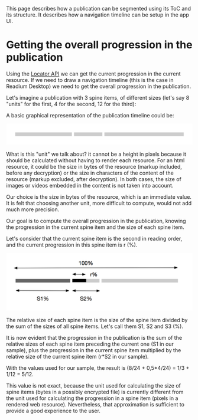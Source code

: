 This page describes how a publication can be segmented using its ToC and its structure.
It describes how a navigation timeline can be setup in the app UI.

# Getting the overall progression in the publication

Using the [Locator API](locator-api.md) we can get the current progression in the current resource. 
If we need to draw a navigation timeline (this is the case in Readium Desktop) we need to get the overall progression in the publication. 

Let's imagine a publication with 3 spine items, of different sizes (let's say 8 "units" for the first, 4 for the second, 12 for the third): 

A basic graphical representation of the publication timeline could be:

![Publication timeline](publication-timeline.png)

What is this "unit" we talk about? it cannot be a height in pixels because it should be calculated without having to render each resource. For an html resource, it could be the size in bytes of the resource (markup included, before any decryption) or the size in characters of the content of the resource (markup excluded, after decryption). In both cases, the size of images or videos embedded in the content is not taken into account. 

Our choice is the size in bytes of the resource, which is an immediate value. It is felt that choosing another unit, more difficult to compute, would not add much more precision. 

Our goal is to compute the overall progression in the publication, knowing the progression in the current spine item and the size of each spine item. 

Let's consider that the current spine item is the second in reading order, and the current progression in this spine item is r (%).

![Publication timeline](publication-timeline-progression.png)

The relative size of each spine item is the size of the spine item divided by the sum of the sizes of all spine items. 
Let's call them S1, S2 and S3 (%).

It is now evident that the progression in the publication is the sum of the relative sizes of each spine item preceding the current one (S1 in our sample), plus the progression in the current spine item multiplied by the relative size of the current spine item (r*S2 in our sample).

With the values used for our sample, the result is (8/24 + 0,5*4/24) = 1/3 + 1/12 = 5/12. 

This value is not exact, because the unit used for calculating the size of spine items (bytes in a possibly encrypted file) is currently different from the unit used for calculating the progression in a spine item (pixels in a rendered web resource). Nevertheless, that approximation is sufficient to provide a good experience to the user. 





